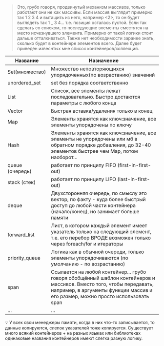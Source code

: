 > Это, грубо говоря, продвинутый механизм массивов, только работают они не как массивы. Если массив выглядит примерно так 1 2 3 4 и вытащить из него, например <2>, то он будет выглядеть так 1 _ 3 4… т.е. позиция осталась пустой. Если так сделать со списком, то последующие элементы сместятся на место исчезнувшего элемента. Примерно от такой логики стоит дальше отталкиваться. Также нет необходимости заранее знать, сколько будет в контейнере элементов всего. Далее будет приведён извеснтых мне список контейнеров/коллекций.
> 

| Название | Назначение |
| --- | --- |
| Set(множество) | Множество неповторяющихся упорядоченных(по возрастанию) значений |
| unordered_set | set без порядка соответственно |
| List | Cписок, все элементы лежат последовательно. Быстро достаются параметры с любого конца |
| Vector | Быстрая вставка/удаления только в конец |
| Map | Элементы хранятся как ключ:значение, все элементы упорядочены по ключу |
| Hash | Элементы хранятся как ключ:значение, все элементы не упорядочены или мб в обратном порядке добавления, до 32-40 элементов быстрее чем Мар, потом наоборот… |
| queue (очередь) | работает по принципу FIFO (first-in-first-out) |
| stack (стек) | работает по принципу LIFO (last-in-first-out) |
| deque | Двухсторонняя очередь, по смыслу это вектор, по факту - куда более быстрый доступ до любой части контейнера (начало/конец), но занимает больше памяти |
| forward_list | Лист, в котором каждый элемент имеет указатель только на следующий элемент, т.е. его перебор ВРОДЕ возможен только через foreach/for и итераторы |
| priority_queue | Логика как в обычной очереди, только элементы упорядочиваются (по умолчанию - по возрастанию) |
| span<T> | Ссылается на любой контейнер... грубо говоря обобщённый шаблон контейнеров и массивов. Вместо того, чтобы передавать, например, в аргументы функции массив и его размер, можно просто использовать span |
| … | … |

<aside>
💡 У всех свои менеджеры памяти, когда в них что-то записывается, то данные копируются, слепок указателей тоже копируется.
Существует много всякий контейнеров + на разных языках или библиотеках одинаковые названия контейнеров имеют слегка разную логику.

</aside>
